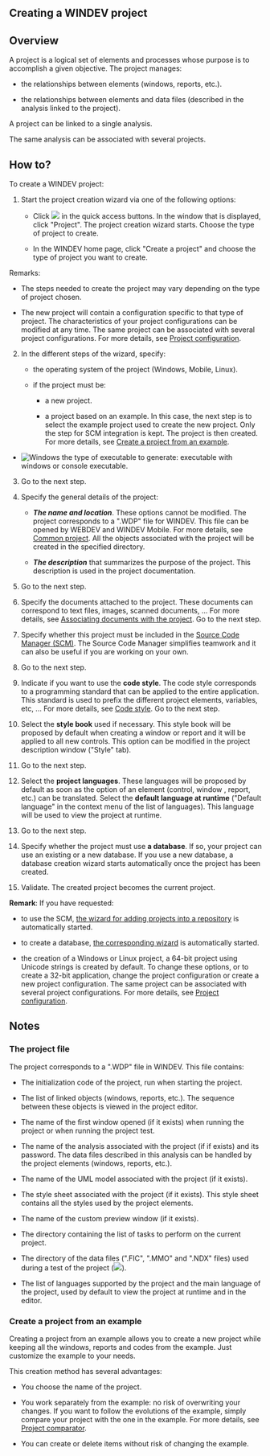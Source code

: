 


## Creating a WINDEV project
			



<a name="NOTE1"></a>
<a name="NOTE1_1"></a>


## Overview
<a name="overview_ELTTEXTE000192"></a>
A project is a logical set of elements and processes whose purpose is to accomplish a given objective. The project manages:

- the relationships between elements (windows, reports, etc.).

- the relationships between elements and data files (described in the analysis linked to the project).




A project can be linked to a single analysis.

The same analysis can be associated with several projects.

<a name="NOTE2"></a>
<a name="NOTE2_1"></a>


## How to?
<a name="how_ELTTEXTE000216"></a>
To create a WINDEV project:

1. Start the project creation wizard via one of the following options: 

	- Click ![](https://doc.pcsoft.fr/en-US/images/image.awp?langid=3&name=ico_nouveau.gif) in the quick access buttons. In the window that is displayed, click "Project". The project creation wizard starts. Choose the type of project to create.

	- In the WINDEV home page, click "Create a project" and choose the type of project you want to create. 


 Remarks: 

- The steps needed to create the project may vary depending on the type of project chosen.

- The new project will contain a configuration specific to that type of project. The characteristics of your project configurations can be modified at any time. The same project can be associated with several project configurations. For more details, see [Project configuration](../Editeurs/9000030.md). 

2. In the different steps of the wizard, specify: 

	- the operating system of the project (Windows, Mobile, Linux). 

	- if the project must be: 

		- a new project. 

		- a project based on an example. In this case, the next step is to select the example project used to create the new project. Only the step for SCM integration is kept. The project is then created. For more details, see [Create a project from an example](#NOTE3_2). 




- ![Windows](https://doc.pcsoft.fr/ext/images/us/WINDOWS.png) the type of executable to generate: executable with windows or console executable. 

3. Go to the next step. 

4. Specify the general details of the project:

	- ***The name and location***. These options cannot be modified. The project corresponds to a ".WDP" file for WINDEV. This file can be opened by WEBDEV and WINDEV Mobile. For more details, see [Common project](../Editeurs/2030049.md).
			All the objects associated with the project will be created in the specified directory.

	- ***The description*** that summarizes the purpose of the project. This description is used in the project documentation.




5. Go to the next step.

6. Specify the documents attached to the project. These documents can correspond to text files, images, scanned documents, ... For more details, see [Associating documents with the project](../Editeurs/9000092.md). Go to the next step.

7. Specify whether this project must be included in the [Source Code Manager (SCM)](../Editeurs/2038001.md). The Source Code Manager simplifies teamwork and it can also be useful if you are working on your own. 

8. Go to the next step.

9. Indicate if you want to use the **code style**. The code style corresponds to a programming standard that can be applied to the entire application. This standard is used to prefix the different project elements, variables, etc, ... For more details, see [Code style](../Editeurs/9000074.md). Go to the next step.

10. Select the **style book** used if necessary. This style book will be proposed by default when creating a window or report and it will be applied to all new controls. This option can be modified in the project description window ("Style" tab). 

11. Go to the next step.

12. Select the **project languages**. These languages will be proposed by default as soon as the option of an element (control, window , report, etc.) can be translated. Select the **default language at runtime** ("Default language" in the context menu of the list of languages). This language will be used to view the project at runtime. 

13. Go to the next step.

14. Specify whether the project must use **a database**.
	If so, your project can use an existing or a new database. If you use a new database, a database creation wizard starts automatically once the project has been created.

15. Validate. The created project becomes the current project. 




**Remark**: If you have requested:

- to use the SCM, [the wizard for adding projects into a repository](../Editeurs/2038002.md) is automatically started.

- to create a database, [the corresponding wizard](../Editeurs/2011011.md) is automatically started.

- the creation of a Windows or Linux project, a 64-bit project using Unicode strings is created by default. To change these options, or to create a 32-bit application, change the project configuration or create a new project configuration. The same project can be associated with several project configurations. For more details, see [Project configuration](../Editeurs/9000030.md).  




<a name="NOTE3"></a>
<a name="NOTE3_1"></a>


## Notes
<a name="notes_ELTTEXTE000240"></a>


### The project file
<a name="the_project_file_ELTPARAGRAPHE000112"></a>

The project corresponds to a ".WDP" file in WINDEV. This file contains:

- The initialization code of the project, run when starting the project.

- The list of linked objects (windows, reports, etc.). The sequence between these objects is viewed in the project editor.

- The name of the first window opened (if it exists) when running the project or when running the project test.

- The name of the analysis associated with the project (if if exists) and its password. The data files described in this analysis can be handled by the project elements (windows, reports, etc.).

- The name of the UML model associated with the project (if it exists).

- The style sheet associated with the project (if it exists). This style sheet contains all the styles used by the project elements.

- The name of the custom preview window (if it exists).

- The directory containing the list of tasks to perform on the current project.

- The directory of the data files (".FIC", ".MMO" and ".NDX" files) used during a test of the project (![](https://doc.pcsoft.fr/en-US/images/image.awp?langid=3&name=ico_GO_Projet_WD.gif)).

- The list of languages supported by the project and the main language of the project, used by default to view the project at runtime and in the editor.



<a name="NOTE3_2"></a>


### Create a project from an example
<a name="create_project_from_example_ELTPARAGRAPHE000134"></a>

Creating a project from an example allows you to create a new project while keeping all the windows, reports and codes from the example. Just customize the example to your needs. 

This creation method has several advantages: 

- You choose the name of the project. 

- You work separately from the example: no risk of overwriting your changes. If you want to follow the evolutions of the example, simply compare your project with the one in the example. For more details, see [Project comparator](../Editeurs/2030024.md). 

- You can create or delete items without risk of changing the example. 





